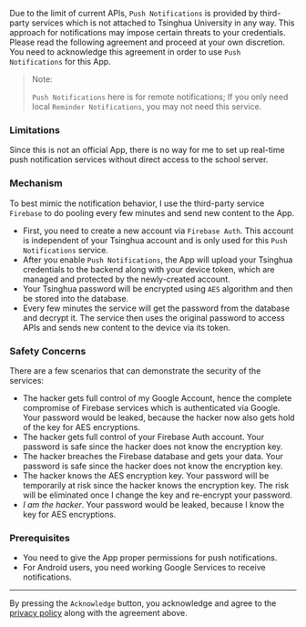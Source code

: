 Due to the limit of current APIs, `Push Notifications` is provided by third-party services which is not attached to Tsinghua University in any way. This approach for notifications may impose certain threats to your credentials. Please read the following agreement and proceed at your own discretion. You need to acknowledge this agreement in order to use `Push Notifications` for this App.

> Note:
>
> `Push Notifications` here is for remote notifications; If you only need local `Reminder Notifications`, you may not need this service.

### Limitations

Since this is not an official App, there is no way for me to set up real-time push notification services without direct access to the school server.

### Mechanism

To best mimic the notification behavior, I use the third-party service `Firebase` to do pooling every few minutes and send new content to the App.

- First, you need to create a new account via `Firebase Auth`. This account is independent of your Tsinghua account and is only used for this `Push Notifications` service.
- After you enable `Push Notifications`, the App will upload your Tsinghua credentials to the backend along with your device token, which are managed and protected by the newly-created account.
- Your Tsinghua password will be encrypted using `AES` algorithm and then be stored into the database.
- Every few minutes the service will get the password from the database and decrypt it. The service then uses the original password to access APIs and sends new content to the device via its token.

### Safety Concerns

There are a few scenarios that can demonstrate the security of the services:

- The hacker gets full control of my Google Account, hence the complete compromise of Firebase services which is authenticated via Google. Your password would be leaked, because the hacker now also gets hold of the key for AES encryptions.
- The hacker gets full control of your Firebase Auth account. Your password is safe since the hacker does not know the encryption key.
- The hacker breaches the Firebase database and gets your data. Your password is safe since the hacker does not know the encryption key.
- The hacker knows the AES encryption key. Your password will be temporarily at risk since the hacker knows the encryption key. The risk will be eliminated once I change the key and re-encrypt your password.
- *I am the hacker*. Your password would be leaked, because I know the key for AES encryptions.

### Prerequisites

- You need to give the App proper permissions for push notifications.
- For Android users, you need working Google Services to receive notifications.

---

By pressing the `Acknowledge` button, you acknowledge and agree to the [privacy policy](https://learnx.robertying.io/en/privacy) along with the agreement above.
